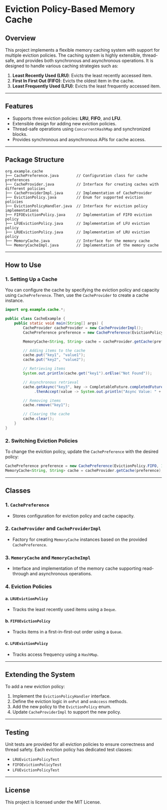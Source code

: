 # Eviction Policy-Based Memory Cache

## Overview
This project implements a flexible memory caching system with support for multiple eviction policies. The caching system is highly extensible, thread-safe, and provides both synchronous and asynchronous operations. It is designed to handle various caching strategies such as:

1. **Least Recently Used (LRU)**: Evicts the least recently accessed item.
2. **First In First Out (FIFO)**: Evicts the oldest item in the cache.
3. **Least Frequently Used (LFU)**: Evicts the least frequently accessed item.

---

## Features
- Supports three eviction policies: **LRU**, **FIFO**, and **LFU**.
- Extensible design for adding new eviction policies.
- Thread-safe operations using `ConcurrentHashMap` and synchronized blocks.
- Provides synchronous and asynchronous APIs for cache access.

---

## Package Structure

```
org.example.cache
├── CachePreference.java        // Configuration class for cache preferences
├── CacheProvider.java          // Interface for creating caches with different policies
├── CacheProviderImpl.java      // Implementation of CacheProvider
├── EvictionPolicy.java         // Enum for supported eviction policies
├── EvictionPolicyHandler.java  // Interface for eviction policy implementations
├── FIFOEvictionPolicy.java     // Implementation of FIFO eviction policy
├── LFUEvictionPolicy.java      // Implementation of LFU eviction policy
├── LRUEvictionPolicy.java      // Implementation of LRU eviction policy
├── MemoryCache.java            // Interface for the memory cache
└── MemoryCacheImpl.java        // Implementation of the memory cache
```

---

## How to Use

### 1. Setting Up a Cache
You can configure the cache by specifying the eviction policy and capacity using `CachePreference`. Then, use the `CacheProvider` to create a cache instance.

```java
import org.example.cache.*;

public class CacheExample {
    public static void main(String[] args) {
        CacheProvider cacheProvider = new CacheProviderImpl();
        CachePreference preference = new CachePreference(EvictionPolicy.LRU, 5);

        MemoryCache<String, String> cache = cacheProvider.getCache(preference);

        // Adding items to the cache
        cache.put("key1", "value1");
        cache.put("key2", "value2");

        // Retrieving items
        System.out.println(cache.get("key1").orElse("Not Found"));

        // Asynchronous retrieval
        cache.getAsync("key3", key -> CompletableFuture.completedFuture(Optional.of("value3")))
             .thenAccept(value -> System.out.println("Async Value: " + value.orElse("Not Found")));

        // Removing items
        cache.remove("key1");

        // Clearing the cache
        cache.clear();
    }
}
```

### 2. Switching Eviction Policies
To change the eviction policy, update the `CachePreference` with the desired policy:
```java
CachePreference preference = new CachePreference(EvictionPolicy.FIFO, 10);
MemoryCache<String, String> cache = cacheProvider.getCache(preference);
```

---

## Classes

### 1. `CachePreference`
- Stores configuration for eviction policy and cache capacity.

### 2. `CacheProvider` and `CacheProviderImpl`
- Factory for creating `MemoryCache` instances based on the provided `CachePreference`.

### 3. `MemoryCache` and `MemoryCacheImpl`
- Interface and implementation of the memory cache supporting read-through and asynchronous operations.

### 4. Eviction Policies
#### a. `LRUEvictionPolicy`
- Tracks the least recently used items using a `Deque`.

#### b. `FIFOEvictionPolicy`
- Tracks items in a first-in-first-out order using a `Queue`.

#### c. `LFUEvictionPolicy`
- Tracks access frequency using a `HashMap`.

---

## Extending the System
To add a new eviction policy:
1. Implement the `EvictionPolicyHandler` interface.
2. Define the eviction logic in `onPut` and `onAccess` methods.
3. Add the new policy to the `EvictionPolicy` enum.
4. Update `CacheProviderImpl` to support the new policy.

---

## Testing
Unit tests are provided for all eviction policies to ensure correctness and thread safety. Each eviction policy has dedicated test classes:
- `LRUEvictionPolicyTest`
- `FIFOEvictionPolicyTest`
- `LFUEvictionPolicyTest`

---

## License
This project is licensed under the MIT License.

